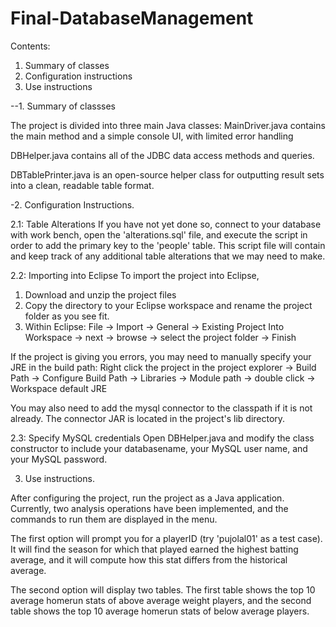 # Final-DatabaseManagement

Contents:
1. Summary of classes
2. Configuration instructions
3. Use instructions

--1. Summary of classses

The project is divided into three main Java classes: 
MainDriver.java contains the main method and a simple console UI, with limited error handling

DBHelper.java contains all of the JDBC data access methods and queries. 

DBTablePrinter.java is an open-source helper class for outputting result sets into a clean, readable table format.

-2. Configuration Instructions.

2.1: Table Alterations
If you have not yet done so, connect to your database with work bench, open the 'alterations.sql' file, and execute the script in order to add the primary key to the 'people' table. This script file will contain and keep track of any additional table alterations that we may need to make.

2.2: Importing into Eclipse
To import the project into Eclipse, 
  1. Download and unzip the project files 
  2. Copy the directory to your Eclipse workspace and rename the project folder as you see fit.
  3. Within Eclipse: File -> Import -> General -> Existing Project Into Workspace -> next -> browse -> select the project folder -> Finish
  
If the project is giving you errors, you may need to manually specify your JRE in the build path: Right click the project in the project explorer -> Build Path -> Configure Build Path -> Libraries -> Module path -> double click -> Workspace default JRE

You may also need to add the mysql connector to the classpath if it is not already. The connector JAR is located in the project's lib directory.

2.3: Specify MySQL credentials
Open DBHelper.java and modify the class constructor to include your databasename, your MySQL user name, and your MySQL password.

3. Use instructions.

After configuring the project, run the project as a Java application. Currently, two analysis operations have been implemented, and the commands to run them are displayed in the menu.

The first option will prompt you for a playerID (try 'pujolal01' as a test case). It will find the season for which that played earned the highest batting average, and it will compute how this stat differs from the historical average.

The second option will display two tables. The first table shows the top 10 average homerun stats of above average weight players, and the second table shows the top 10 average homerun stats of below average players. 
